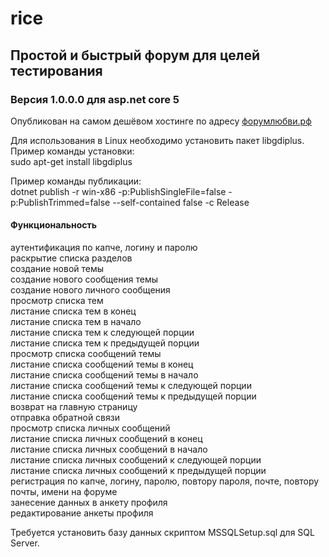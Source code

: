 # rice

## Простой и быстрый форум для целей тестирования

### Версия 1.0.0.0 для asp.net core 5

Опубликован на самом дешёвом хостинге по адресу <a href="https://форумлюбви.рф">форумлюбви.рф</a><br />

Для использования в Linux необходимо установить пакет libgdiplus. Пример команды установки:<br />
sudo apt-get install libgdiplus<br />

Пример команды публикации:<br />
dotnet publish -r win-x86 -p:PublishSingleFile=false -p:PublishTrimmed=false --self-contained false -c Release<br />

#### Функциональность 
аутентификация по капче, логину и паролю<br />
раскрытие списка разделов<br />
создание новой темы<br />
создание нового сообщения темы<br />
создание нового личного сообщения<br />
просмотр списка тем<br />
листание списка тем в конец<br />
листание списка тем в начало<br />
листание списка тем к следующей порции<br />
листание списка тем к предыдущей порции<br />
просмотр списка сообщений темы<br />
листание списка сообщений темы в конец<br />
листание списка сообщений темы в начало<br />
листание списка сообщений темы к следующей порции<br />
листание списка сообщений темы к предыдущей порции<br />
возврат на главную страницу<br />
отправка обратной связи<br />
просмотр списка личных сообщений<br />
листание списка личных сообщений в конец<br />
листание списка личных сообщений в начало<br />
листание списка личных сообщений к следующей порции<br />
листание списка личных сообщений к предыдущей порции<br />
регистрация по капче, логину, паролю, повтору пароля, почте, повтору почты, имени на форуме<br />
занесение данных в анкету профиля<br />
редактирование анкеты профиля<br />

Требуется установить базу данных скриптом MSSQLSetup.sql для SQL Server.
